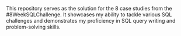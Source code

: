 This repository serves as the solution for the 8 case studies from the #8WeekSQLChallenge. It showcases my ability to tackle various SQL challenges and demonstrates my proficiency in SQL query writing and problem-solving skills.


